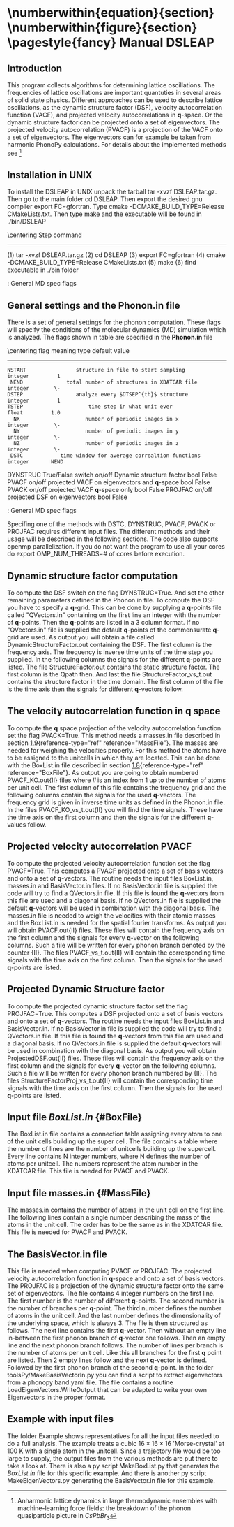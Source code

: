 \numberwithin{equation}{section}
\numberwithin{figure}{section}
\pagestyle{fancy}
Manual DSLEAP
=============

Introduction
------------

This program collects algorithms for determining lattice oscillations.
The frequencies of lattice oscillations are important quantuties in
several areas of solid state physics. Different approaches can be used
to describe lattice oscillations, as the dynamic structure factor (DSF),
velocity autocorrelation function (VACF), and projected velocity
autocorrelations in $\mathbf{q}$-space. Or the dynamic structure factor
can be projected onto a set of eigenvectors. The projected velocity
autocorrelation (PVACF) is a projection of the VACF onto a set of
eigenvectors. The eigenvectors can for example be taken from harmonic
PhonoPy calculations. For details about the implemented methods see [^1]

Installation in UNIX
--------------------

To install the DSLEAP in UNIX unpack the tarball tar -xvzf
DSLEAP.tar.gz. Then go to the main folder cd DSLEAP. Then export the
desired gnu compiler export FC=gfortran. Type cmake
-DCMAKE\_BUILD\_TYPE=Release CMakeLists.txt. Then type make and the
executable will be found in ./bin/DSLEAP

\centering
   Step                        command
  ------ ---------------------------------------------------
   (1)                 tar -xvzf DSLEAP.tar.gz
   (2)                        cd DSLEAP
   (3)                   export FC=gfortran
   (4)    cmake -DCMAKE\_BUILD\_TYPE=Release CMakeLists.txt
   (5)                          make
   (6)             find executable in ./bin folder

  : General MD spec flags

General settings and the Phonon.in file
---------------------------------------

There is a set of general settings for the phonon computation. These
flags will specify the conditions of the molecular dynamics (MD)
simulation which is analyzed. The flags shown in table are specified in
the **Phonon.in** file

\centering
     flag                               meaning                               type     default value
  ---------- -------------------------------------------------------------- --------- ---------------
    NSTART                structure in file to start sampling                integer         1
     NEND              total number of structures in XDATCAR file            integer        \-
    DSTEP                 analyze every $DTSEP^{th}$ structure               integer         1
    TSTEP                     time step in what unit ever                     float         1.0
      NX                     number of periodic images in x                  integer        \-
      NY                     number of periodic images in y                  integer        \-
      NZ                     number of periodic images in z                  integer        \-
     DSTC            time window for average correaltion functions           integer       NEND
   DYNSTRUC        True/False switch on/off Dynamic structure factor          bool         False
    PVACF     on/off projected VACF on eigenvectors and $\mathbf{q}$-space    bool         False
    PVACK            on/off projected VACF $\mathbf{q}$-space only            bool         False
   PROJFAC                on/off projected DSF on eigenvectors                bool         False

  : General MD spec flags

Specifing one of the methods with DSTC, DYNSTRUC, PVACF, PVACK or
PROJFAC requires different input files. The different methods and their
usage will be described in the following sections. The code also
supports openmp parallelization. If you do not want the program to use
all your cores do export OMP\_NUM\_THREADS=\# of cores before execution.

Dynamic structure factor computation
------------------------------------

To compute the DSF switch on the flag DYNSTRUC=True. And set the other
remaining parameters defined in the Phonon.in file. To compute the DSF
you have to specify a $\mathbf{q}$-grid. This can be done by supplying a
$\mathbf{q}$-points file called \"QVectors.in\" containing on the first
line an integer with the number of $\mathbf{q}$-points. Then the
$\mathbf{q}$-points are listed in a 3 column format. If no
\"QVectors.in\" file is supplied the default $\mathbf{q}$-points of the
commensurate $\mathbf{q}$-grid are used. As output you will obtain a
file called DynamicStructureFactor.out containing the DSF. The first
column is the frequency axis. The frequency is inverse time units of the
time step you supplied. In the following columns the signals for the
different $\mathbf{q}$-points are listed. The file StructureFactor.out
contains the static structure factor. The first column is the Qpath
then. And last the file StructureFactor\_vs\_t.out contains the
structure factor in the time domain. The first column of the file is the
time axis then the signals for different $\mathbf{q}$-vectors follow.

The velocity autocorrelation function in $\mathbf{q}$ space
-----------------------------------------------------------

To compute the $\mathbf{q}$ space projection of the velocity
autocorrelation function set the flag PVACK=True. This method needs a
masses.in file described in section
[1.9](#MassFile){reference-type="ref" reference="MassFile"}. The masses
are needed for weighing the velocities properly. For this method the
atoms have to be assigned to the unitcells in which they are located.
This can be done with the BoxList.in file described in section
[1.8](#BoxFile){reference-type="ref" reference="BoxFile"}. As output you
are going to obtain numbered PVACF\_KO.out{II} files where $II$ is an
index from 1 up to the number of atoms per unit cell. The first column
of this file contains the frequency grid and the following columns
contain the signals for the used $\mathbf{q}$-vectors. The frequency
grid is given in inverse time units as defined in the Phonon.in file. In
the files PVACF\_KO\_vs\_t.out{II} you will find the time signals. These
have the time axis on the first column and then the signals for the
different $\mathbf{q}$-values follow.

Projected velocity autocorrelation PVACF
----------------------------------------

To compute the projected velocity autocorrelation function set the flag\
PVACF=True. This computes a PVACF projected onto a set of basis vectors
and onto a set of $\mathbf{q}$-vectors. The routine needs the input
files BoxList.in, masses.in and BasisVector.in files. If no
BasisVector.in file is supplied the code will try to find a QVectors.in
file. If this file is found the $\mathbf{q}$-vectors from this file are
used and a diagonal basis. If no QVectors.in file is supplied the
default $\mathbf{q}$-vectors will be used in combination with the
diagonal basis. The masses.in file is needed to weigh the velocities
with their atomic masses and the BoxList.in is needed for the spatial
fourier transforms. As output you will obtain PVACF.out{II} files. These
files will contain the frequency axis on the first column and the
signals for every $\mathbf{q}$-vector on the following columns. Such a
file will be written for every phonon branch denoted by the counter
{II}. The files PVACF\_vs\_t.out{II} will contain the corresponding time
signals with the time axis on the first column. Then the signals for the
used $\mathbf{q}$-points are listed.

Projected Dynamic Structure factor
----------------------------------

To compute the projected dynamic structure factor set the flag
PROJFAC=True. This computes a DSF projected onto a set of basis vectors
and onto a set of $\mathbf{q}$-vectors. The routine needs the input
files BoxList.in and BasisVector.in. If no BasisVector.in file is
supplied the code will try to find a QVectors.in file. If this file is
found the $\mathbf{q}$-vectors from this file are used and a diagonal
basis. If no QVectors.in file is supplied the default
$\mathbf{q}$-vectors will be used in combination with the diagonal
basis. As output you will obtain ProjectedDSF.out{II} files. These files
will contain the frequency axis on the first column and the signals for
every $\mathbf{q}$-vector on the following columns. Such a file will be
written for every phonon branch numbered by {II}. The files
StructureFactorProj\_vs\_t.out{II} will contain the corresponding time
signals with the time axis on the first column. Then the signals for the
used $\mathbf{q}$-points are listed.

Input file *BoxList.in* {#BoxFile}
-----------------------

The BoxList.in file contains a connection table assigning every atom to
one of the unit cells building up the super cell. The file contains a
table where the number of lines are the number of unitcells building up
the supercell. Every line contains N integer numbers, where N defines
the number of atoms per unitcell. The numbers represent the atom number
in the XDATCAR file. This file is needed for PVACF and PVACK.

Input file **masses.in** {#MassFile}
------------------------

The masses.in contains the number of atoms in the unit cell on the first
line. The following lines contain a single number describing the mass of
the atoms in the unit cell. The order has to be the same as in the
XDATCAR file. This file is needed for PVACF and PVACK.

The **BasisVector.in** file
---------------------------

This file is needed when computing PVACF or PROJFAC. The projected
velocity autocorrelation function in $\mathbf{q}$-space and onto a set
of basis vectors. The PROJFAC is a projection of the dynamic structure
factor onto the same set of eigenvectors. The file contains 4 integer
numbers on the first line. The first number is the number of different
$\mathbf{q}$-points. The second number is the number of branches per
$\mathbf{q}$-point. The third number defines the number of atoms in the
unit cell. And the last number defines the dimensionality of the
underlying space, which is always 3. The file is then structured as
follows. The next line contains the first $\mathbf{q}$-vector. Then
without an empty line in-between the first phonon branch of
$\mathbf{q}$-vector one follows. Then an empty line and the next phonon
branch follows. The number of lines per branch is the number of atoms
per unit cell. Like this all branches for the first $\mathbf{q}$ point
are listed. Then 2 empty lines follow and the next $\mathbf{q}$-vector
is defined. Followed by the first phonon branch of the second
$\mathbf{q}$-point. In the folder toolsPy/MakeBasisVectorIn.py you can
find a script to extract eigenvectors from a phonopy band.yaml file. The
file contains a routine LoadEigenVectors.WriteOutput that can be adapted
to write your own Eigenvectors in the proper format.

Example with input files
------------------------

The folder Example shows representatives for all the input files needed
to do a full analysis. The example treats a cubic $16\times16\times16$
'Morse-crystal' at $100$ K with a single atom in the unitcell. Since a
trajectory file would be too large to supply, the output files from the
various methods are put there to take a look at. There is also a py
script MakeBoxList.py that generates the *BoxList.in* file for this
specific example. And there is another py script MakeEigenVectors.py
generating the BasisVector.in file for this example.

[^1]: Anharmonic lattice dynamics in large thermodynamic ensembles with
    machine-learning force fields: the breakdown of the phonon
    quasiparticle picture in $\textit{CsPbBr}_{3}$
